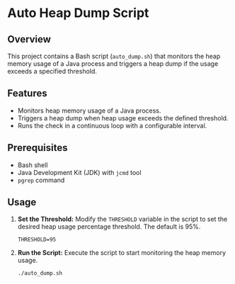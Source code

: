 # Auto Heap Dump Script

## Overview

This project contains a Bash script (`auto_dump.sh`) that monitors the heap memory usage of a Java process and triggers a heap dump if the usage exceeds a specified threshold.

## Features

- Monitors heap memory usage of a Java process.
- Triggers a heap dump when heap usage exceeds the defined threshold.
- Runs the check in a continuous loop with a configurable interval.

## Prerequisites

- Bash shell
- Java Development Kit (JDK) with `jcmd` tool
- `pgrep` command

## Usage

1. **Set the Threshold:**
   Modify the `THRESHOLD` variable in the script to set the desired heap usage percentage threshold. The default is 95%.

   ```
   THRESHOLD=95
    ```
2. **Run the Script:**
    Execute the script to start monitoring the heap memory usage.
    
    ```shell
    ./auto_dump.sh
    ```